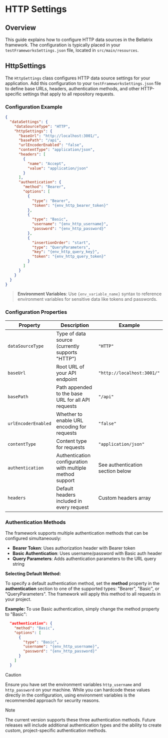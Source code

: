 # HTTP Settings

## Overview

This guide explains how to configure HTTP data sources in the Bellatrix framework. The configuration is typically placed in your `testFrameworksSettings.json` file, located in `src/main/resources`.

## HttpSettings

The `HttpSettings` class configures HTTP data source settings for your application. Add this configuration to your `testFrameworksSettings.json` file to define base URLs, headers, authentication methods, and other HTTP-specific settings that apply to all repository requests.

### Configuration Example

```json
{  
  "dataSettings": {
    "dataSourceType": "HTTP",
    "httpSettings": {
      "baseUrl": "http://localhost:3001/",
      "basePath": "/api",
      "urlEncoderEnabled": "false",
      "contentType": "application/json",
      "headers": [
        {
          "name": "Accept",
          "value": "application/json"
        }
      ],
      "authentication": {
        "method": "Bearer",
        "options": [
          {
            "type": "Bearer",
            "token": "{env_http_bearer_token}"
          },
          {
            "type": "Basic",
            "username": "{env_http_username}",
            "password": "{env_http_password}"
          },
          {
            "insertionOrder": "start",
            "type": "QueryParameters",
            "key": "{env_http_query_key}",
            "token": "{env_http_query_token}"
          }
        ]
      }
    }
  }
}
```

> **Environment Variables**: Use `{env_variable_name}` syntax to reference environment variables for sensitive data like tokens and passwords.

### Configuration Properties

| Property | Description | Example |
|----------|-------------|---------|
| `dataSourceType` | Type of data source (currently supports "HTTP") | `"HTTP"` |
| `baseUrl` | Root URL of your API endpoint | `"http://localhost:3001/"` |
| `basePath` | Path appended to the base URL for all API requests | `"/api"` |
| `urlEncoderEnabled` | Whether to enable URL encoding for requests | `"false"` |
| `contentType` | Content type for requests | `"application/json"` |
| `authentication` | Authentication configuration with multiple method support | See authentication section below |
| `headers` | Default headers included in every request | Custom headers array |

### Authentication Methods

The framework supports multiple authentication methods that can be configured simultaneously:

- **Bearer Token**: Uses authorization header with Bearer token
- **Basic Authentication**: Uses username/password with Basic auth header
- **Query Parameters**: Adds authentication parameters to the URL query string

**Selecting Default Method:**

To specify a default authentication method, set the **method** property in the **authentication** section to one of the supported types: "Bearer", "Basic", or "QueryParameters". The framework will apply this method to all requests in your project.

**Example:**
To use Basic authentication, simply change the method property to "Basic":
```json
  "authentication": {
    "method": "Basic",
    "options": [
      {
        "type": "Basic",
        "username": "{env_http_username}",
        "password": "{env_http_password}"
      }
    ]
  }
```
>[!CAUTION]
>Ensure you have set the environment variables `http_username` and `http_password` on your machine. While you can hardcode these values directly in the configuration, using environment variables is the recommended approach for security reasons.

> [!NOTE]
> The current version supports these three authentication methods. Future releases will include additional authentication types and the ability to create custom, project-specific authentication methods.
